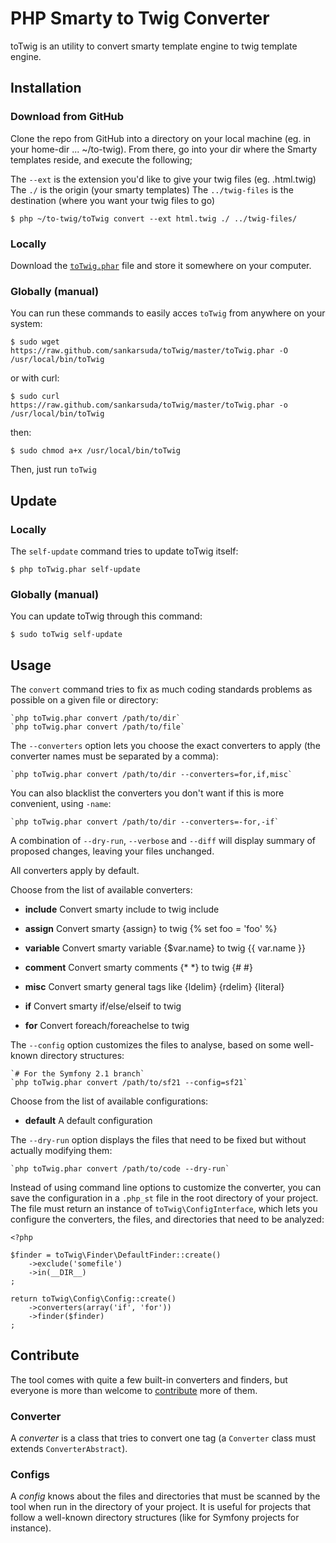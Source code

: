 PHP Smarty to Twig Converter
==========================
toTwig is an utility to convert smarty template engine to twig template engine.

Installation
------------

### Download from GitHub

Clone the repo from GitHub into a directory on your local machine (eg. in your home-dir ... ~/to-twig).
From there, go into your dir where the Smarty templates reside, and execute the following;

The `--ext` is the extension you'd like to give your twig files (eg. .html.twig)
The `./` is the origin (your smarty templates)
The `../twig-files` is the destination (where you want your twig files to go)


	$ php ~/to-twig/toTwig convert --ext html.twig ./ ../twig-files/





### Locally

Download the
[`toTwig.phar`](https://raw.github.com/sankarsuda/toTwig/master/toTwig.phar) file and
store it somewhere on your computer.

### Globally (manual)

You can run these commands to easily acces `toTwig` from anywhere on your system:

	$ sudo wget https://raw.github.com/sankarsuda/toTwig/master/toTwig.phar -O /usr/local/bin/toTwig

or with curl:

	$ sudo curl https://raw.github.com/sankarsuda/toTwig/master/toTwig.phar -o /usr/local/bin/toTwig

then:

	$ sudo chmod a+x /usr/local/bin/toTwig

Then, just run `toTwig`

Update
------

### Locally

The `self-update` command tries to update toTwig itself:

	$ php toTwig.phar self-update

### Globally (manual)

You can update toTwig through this command:

	$ sudo toTwig self-update

Usage
-----

The `convert` command tries to fix as much coding standards
problems as possible on a given file or directory:

	`php toTwig.phar convert /path/to/dir`
	`php toTwig.phar convert /path/to/file`

The `--converters` option lets you choose the exact converters to
apply (the converter names must be separated by a comma):

	`php toTwig.phar convert /path/to/dir --converters=for,if,misc`

You can also blacklist the converters you don't want if this is more convenient,
using `-name`:

	`php toTwig.phar convert /path/to/dir --converters=-for,-if`

A combination of `--dry-run`, `--verbose` and `--diff` will
display summary of proposed changes, leaving your files unchanged.

All converters apply by default.

Choose from the list of available converters:

 * **include**  Convert smarty include to twig include

 * **assign**   Convert smarty {assign} to twig {% set foo = 'foo' %}

 * **variable** Convert smarty variable {$var.name} to twig {{ var.name }}

 * **comment**  Convert smarty comments {* *} to twig {# #}

 * **misc**     Convert smarty general tags like {ldelim} {rdelim} {literal}

 * **if**       Convert smarty if/else/elseif to twig

 * **for**      Convert foreach/foreachelse to twig


The `--config` option customizes the files to analyse, based
on some well-known directory structures:

	`# For the Symfony 2.1 branch`
	`php toTwig.phar convert /path/to/sf21 --config=sf21`

Choose from the list of available configurations:

 * **default** A default configuration

The `--dry-run` option displays the files that need to be
fixed but without actually modifying them:

	`php toTwig.phar convert /path/to/code --dry-run`

Instead of using command line options to customize the converter, you can save the
configuration in a `.php_st` file in the root directory of
your project. The file must return an instance of
`toTwig\ConfigInterface`, which lets you configure the converters, the files,
and directories that need to be analyzed:

	<?php

	$finder = toTwig\Finder\DefaultFinder::create()
		->exclude('somefile')
		->in(__DIR__)
	;

	return toTwig\Config\Config::create()
		->converters(array('if', 'for'))
		->finder($finder)
	;

Contribute
----------

The tool comes with quite a few built-in converters and finders, but everyone is
more than welcome to [contribute](https://github.com/sankarsuda/toTwig) more
of them.

### Converter

A *converter* is a class that tries to convert one tag (a `Converter` class must
extends `ConverterAbstract`).

### Configs

A *config* knows about the files and directories that must be
scanned by the tool when run in the directory of your project. It is useful
for projects that follow a well-known directory structures (like for Symfony
projects for instance).
